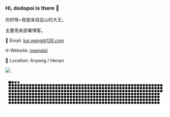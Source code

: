 ### Hi, dodopoi is there 👋

你好呀~我是亲自巡山的大王。

主要用来部署博客。

📧 Email: kai.wang@126.com

🌐 Website: [openaiol](https://openaiol.com/)

📍 Location: Anyang / Henan

![](https://count.getloli.com/get/@runofftheearth.github.readme?theme=rule34)

<picture>
  <source media="(prefers-color-scheme: dark)" srcset="https://raw.githubusercontent.com/runofftheearth/runofftheearth/output/github-contribution-grid-snake-dark.svg">
  <source media="(prefers-color-scheme: light)" srcset="https://raw.githubusercontent.com/runofftheearth/runofftheearth/output/github-contribution-grid-snake.svg">
  <img alt="github contribution grid snake animation" src="https://raw.githubusercontent.com/runofftheearth/runofftheearth/output/github-contribution-grid-snake.svg">
</picture>

<!--
**runofftheearth/runofftheearth** is a ✨ _special_ ✨ repository because its `README.md` (this file) appears on your GitHub profile.

Here are some ideas to get you started:

- 🔭 I’m currently working on ...
- 🌱 I’m currently learning ...
- 👯 I’m looking to collaborate on ...
- 🤔 I’m looking for help with ...
- 💬 Ask me about ...
- 📫 How to reach me: ...
- 😄 Pronouns: ...
- ⚡ Fun fact: ...
-->
